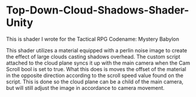 # Top-Down-Cloud-Shadows-Shader-Unity

This is shader I wrote for the Tactical RPG Codename: Mystery Babylon

This shader utilizes a material equipped with a perlin noise image to create the effect of large clouds casting shadows overhead.
The custom script attached to the cloud plane syncs it up with the main camera when the Cam Scroll bool is set to true. What this does
is moves the offset of the material in the opposite direction according to the scroll speed value found on the script. This is done so the cloud plane can be a child of the 
main camera, but will still adjust the image in accordance to camera movement.


